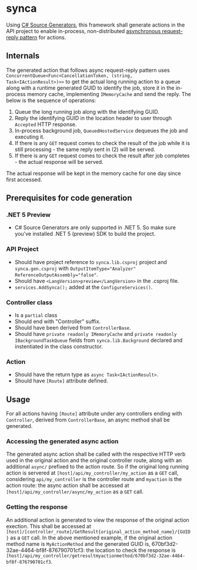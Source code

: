# synca
Using [C# Source Generators](https://devblogs.microsoft.com/dotnet/introducing-c-source-generators/), this framework shall generate actions in the API project to enable in-process, non-distributed [asynchronous request-reply pattern](https://docs.microsoft.com/en-us/azure/architecture/patterns/async-request-reply) for actions. 

## Internals
The generated action that follows async request-reply pattern uses `ConcurrentQueue<Func<CancellationToken, (string, Task<IActionResult>)>>` to get the actual long running action to a queue along with a runtime generated GUID to identify the job, store it in the in-process memory cache, implementing `IMemoryCache` and send the reply. The below is the sequence of operations:
1) Queue the long running job along with the identifying GUID.
2) Reply the identifying GUID in the location header to user through `Accepted` HTTP response.
3) In-process background job, `QueuedHostedService` dequeues the job and executing it.
4) If there is any `GET` request comes to check the result of the job while it is still processing - the same reply sent in (2) will be served.
5) If there is any `GET` request comes to check the result after job completes - the actual response will be served.

The actual response will be kept in the memory cache for one day since first accessed. 

## Prerequisites for code generation
### .NET 5 Preview
- C# Source Generators are only supported in .NET 5. So make sure you've installed .NET 5 (preview) SDK to build the project.
### API Project
- Should have project reference to `synca.lib.csproj` project and `synca.gen.csproj` with `OutputItemType="Analyzer" ReferenceOutputAssembly="false"`.
- Should have `<LangVersion>preview</LangVersion>` in the .csproj file.
- `services.AddSynca();` added at the `ConfigureServices()`.
### Controller class
- Is a `partial` class
- Should end with "Controller" suffix.
- Should have been derived from `ControllerBase`.
- Should have `private readonly IMemoryCache` and `private readonly IBackgroundTaskQueue` fields from `synca.lib.Background` declared and instentiated in the class constructor.
### Action
- Should have the return type as `async Task<IActionResult>`.
- Should have `[Route]` attribute defined.

## Usage
For all actions having `[Route]` attribute under any controllers ending with `Controller`, derived from `ControllerBase`, an async method shall be generated. 
### Accessing the generated async action
The generated async action shall be called with the respective HTTP verb used in the original action and the original controller route, along with an additional `async/` prefixed to the action route. So if the original long running action is servered at `[host]/api/my_controller/my_action` as a `GET` call, considering `api/my_controller` is the controller route and `myaction` is the action route: the async action shall be accessed at `[host]/api/my_controller/async/my_action` as a `GET` call.
### Getting the response
An additional action is generated to view the response of the original action exection. This shall be accessed at `[host]/[controller_route]/GetResult{original_action_method_name}/{GUID}` as a `GET` call. In the above mentioned example, if the original action method name is `MyActionMethod` and the generated GUID is, 670bf3d2-32ae-4464-bf8f-876790701cf3: the location to check the response is `[host]/api/my_controller/getresultmyactionmethod/670bf3d2-32ae-4464-bf8f-876790701cf3`. 
